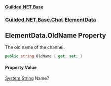 
#### [Guilded.NET.Base](index 'index')
### [Guilded.NET.Base.Chat](index#Guilded_NET_Base_Chat 'Guilded.NET.Base.Chat').[ElementData](ElementData 'Guilded.NET.Base.Chat.ElementData')
## ElementData.OldName Property
The old name of the channel.  
```csharp
public string OldName { get; set; }
```

#### Property Value
[System.String](https://docs.microsoft.com/en-us/dotnet/api/System.String 'System.String')
Name?
